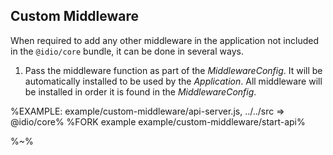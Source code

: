 ## Custom Middleware

When required to add any other middleware in the application not included in the `@idio/core` bundle, it can be done in several ways.

<!-- 1. Passing a configuration object that includes a `middleware` property. When the `use` property is also set, the middleware will be installed automatically. -->
1. Pass the middleware function as part of the _MiddlewareConfig_. It will be automatically installed to be used by the _Application_. All middleware will be installed in order it is found in the _MiddlewareConfig_.

%EXAMPLE: example/custom-middleware/api-server.js, ../../src => @idio/core%
%FORK example example/custom-middleware/start-api%


<!-- set up by passing its constructor as the `middlewareConstructor` property of the configuration. The constructor will receive the `app` and `config` arguments and should return a middleware function. -->

<!-- The `use` and `config` properties stay applicable as with the bundled middleware.

For example, setting up a custom middleware can look like this:

```js
await core({
  customMiddleware: {
    async function(app, config) {
      app.context.usingFunction = true

      return async(ctx, next) => {
        await next()
        if (config.debug) {
          console.error(ctx.usingFunction)
        }
      }
    },
    config: { debug: process.env.NODE_DEBUG == '@idio/core' },
    use: true,
  },
})
``` -->

%~%